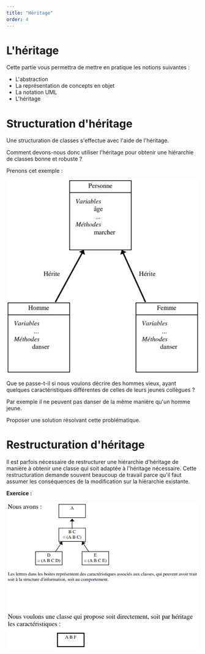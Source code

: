 ```yaml
---
title: "Héritage"
order: 4
---
```


# L'héritage

Cette partie vous permettra de mettre en pratique les notions suivantes : 
- L'abstraction
- La représentation de concepts en objet 
- La notation UML
- L'héritage

# Structuration d'héritage

Une structuration de classes s'effectue avec l'aide de l'héritage. 

Comment devons-nous donc utiliser l'héritage pour obtenir une hiérarchie de classes bonne et robuste ?

Prenons cet exemple :

![heritage1](./img/heritage_personnes.jpg)

Que se passe-t-il si nous voulons décrire des hommes vieux, ayant quelques caractéristiques différentes de celles de leurs jeunes collègues ?

Par exemple il ne peuvent pas danser de la même manière qu'un homme jeune.

Proposer une solution résolvant cette problématique.


# Restructuration d'héritage

Il est parfois nécessaire de restructurer une hiérarchie d'héritage de manière à obtenir une classe qui soit adaptée à l'héritage nécessaire. Cette restructuration demande souvent beaucoup de travail parce qu'il faut assumer les conséquences de la modification sur la hiérarchie existante.

**Exercice :**

![heritageabf](./img/heritage_abf.jpg)

